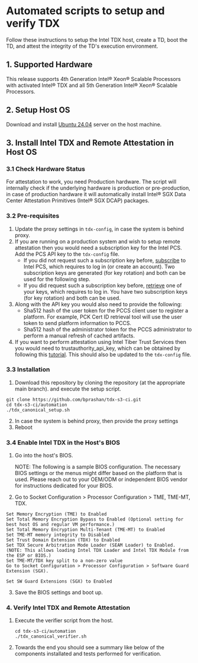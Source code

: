 # Automated scripts to setup and verify TDX

Follow these instructions to setup the Intel TDX host, create a TD, boot the TD, and attest the integrity of the TD's execution environment.

## 1. Supported Hardware
This release supports 4th Generation Intel® Xeon® Scalable Processors with activated Intel® TDX and all 5th Generation Intel® Xeon® Scalable Processors.

## 2. Setup Host OS
Download and install [Ubuntu 24.04](https://releases.ubuntu.com/24.04/ubuntu-24.04-live-server-amd64.iso) server on the host machine.

## 3. Install Intel TDX and Remote Attestation in Host OS

### 3.1 Check Hardware Status
For attestation to work, you need Production hardware. The script will internally check if the underlying hardware is production or pre-production, in case of production hardware it will automatically install Intel® SGX Data Center Attestation Primitives (Intel® SGX DCAP) packages.

### 3.2 Pre-requisites
1. Update the proxy settings in `tdx-config`, in case the system is behind proxy.
2. If you are running on a production system and wish to setup remote attestation then you would need a subscription key for the Intel PCS. Add the PCS API key to the `tdx-config` file.
   + If you did not request such a subscription key before, [subscribe](https://api.portal.trustedservices.intel.com/products#product=liv-intel-software-guard-extensions-provisioning-certification-service) to Intel PCS, which requires to log in (or create an account). Two subscription keys are generated (for key rotation) and both can be used for the following step.
   + If you did request such a subscription key before, [retrieve](https://api.portal.trustedservices.intel.com/manage-subscriptions) one of your keys, which requires to log in. You have two subscription keys (for key rotation) and both can be used.
3. Along with the API key you would also need to provide the following:
   + Sha512 hash of the user token for the PCCS client user to register a platform. For example, PCK Cert ID retrieval tool will use the user token to send platform information to PCCS.
   + Sha512 hash of the administrator token for the PCCS administrator to perform a manual refresh of cached artifacts.
4. If you want to perform attestation using Intel Tiber Trust Services then you would need to trustauthority_api_key, which can be obtained by following this [tutorial](https://docs.trustauthority.intel.com/main/articles/tutorial-api-key.html?tabs=attestation-api-key-portal%2Cattestation-sgx-client). This should also be updated to the `tdx-config` file.

### 3.3 Installation
1. Download this repository by cloning the repository (at the appropriate main branch). and execute the setup script.

```
git clone https://github.com/bprashan/tdx-s3-ci.git
cd tdx-s3-ci/automation
./tdx_canonical_setup.sh
```

2. In case the system is behind proxy, then provide the proxy settings
2. Reboot

### 3.4 Enable Intel TDX in the Host's BIOS

1. Go into the host's BIOS.

   NOTE: The following is a sample BIOS configuration. The necessary BIOS settings or the menus might differ based on the platform that is used. Please reach out to your OEM/ODM or independent BIOS vendor for instructions dedicated for your BIOS.

3. Go to Socket Configuration > Processor Configuration > TME, TME-MT, TDX.

  ```
  Set Memory Encryption (TME) to Enabled
  Set Total Memory Encryption Bypass to Enabled (Optional setting for best host OS and regular VM performance.)
  Set Total Memory Encryption Multi-Tenant (TME-MT) to Enabled
  Set TME-MT memory integrity to Disabled
  Set Trust Domain Extension (TDX) to Enabled
  Set TDX Secure Arbitration Mode Loader (SEAM Loader) to Enabled. (NOTE: This allows loading Intel TDX Loader and Intel TDX Module from the ESP or BIOS.)
  Set TME-MT/TDX key split to a non-zero value
  Go to Socket Configuration > Processor Configuration > Software Guard Extension (SGX).
  
  Set SW Guard Extensions (SGX) to Enabled
  ```
  
3. Save the BIOS settings and boot up.

### 4. Verify Intel TDX and Remote Attestation

1. Execute the verifier script from the host.

   ```
   cd tdx-s3-ci/automation
   ./tdx_canonical_verifier.sh
   ```

2. Towards the end you should see a summary like below of the components installated and tests performed for verification.

    
